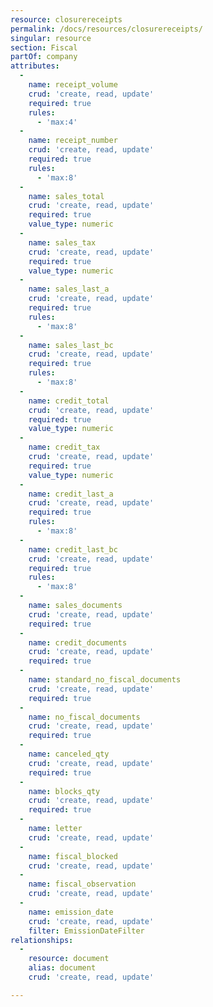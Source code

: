 ```yaml
---
resource: closurereceipts
permalink: /docs/resources/closurereceipts/
singular: resource
section: Fiscal
partOf: company
attributes:
  -
    name: receipt_volume
    crud: 'create, read, update'
    required: true
    rules:
      - 'max:4'
  -
    name: receipt_number
    crud: 'create, read, update'
    required: true
    rules:
      - 'max:8'
  -
    name: sales_total
    crud: 'create, read, update'
    required: true
    value_type: numeric
  -
    name: sales_tax
    crud: 'create, read, update'
    required: true
    value_type: numeric
  -
    name: sales_last_a
    crud: 'create, read, update'
    required: true
    rules:
      - 'max:8'
  -
    name: sales_last_bc
    crud: 'create, read, update'
    required: true
    rules:
      - 'max:8'
  -
    name: credit_total
    crud: 'create, read, update'
    required: true
    value_type: numeric
  -
    name: credit_tax
    crud: 'create, read, update'
    required: true
    value_type: numeric
  -
    name: credit_last_a
    crud: 'create, read, update'
    required: true
    rules:
      - 'max:8'
  -
    name: credit_last_bc
    crud: 'create, read, update'
    required: true
    rules:
      - 'max:8'
  -
    name: sales_documents
    crud: 'create, read, update'
    required: true
  -
    name: credit_documents
    crud: 'create, read, update'
    required: true
  -
    name: standard_no_fiscal_documents
    crud: 'create, read, update'
    required: true
  -
    name: no_fiscal_documents
    crud: 'create, read, update'
    required: true
  -
    name: canceled_qty
    crud: 'create, read, update'
    required: true
  -
    name: blocks_qty
    crud: 'create, read, update'
    required: true
  -
    name: letter
    crud: 'create, read, update'
  -
    name: fiscal_blocked
    crud: 'create, read, update'
  -
    name: fiscal_observation
    crud: 'create, read, update'
  -
    name: emission_date
    crud: 'create, read, update'
    filter: EmissionDateFilter
relationships:
  -
    resource: document
    alias: document
    crud: 'create, read, update'

---
```

